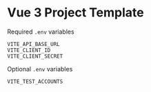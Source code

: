 # Vue 3 Project Template

Required `.env` variables

```
VITE_API_BASE_URL
VITE_CLIENT_ID
VITE_CLIENT_SECRET
```

Optional `.env` variables

```
VITE_TEST_ACCOUNTS
```
